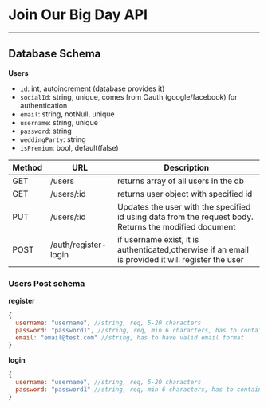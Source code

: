 # Join Our Big Day API

---

## Database Schema

**Users**

- `id`: int, autoincrement (database provides it)
- `socialId`: string, unique, comes from Oauth (google/facebook) for authentication
- `email`: string, notNull, unique
- `username`: string, unique
- `password`: string
- `weddingParty`: string
- `isPremium`: bool, default(false)

| Method | URL                  | Description                                                                                            |
| ------ | -------------------- | ------------------------------------------------------------------------------------------------------ |
| GET    | /users               | returns array of all users in the db                                                                   |
| GET    | /users/:id           | returns user object with specified id                                                                  |
| PUT    | /users/:id           | Updates the user with the specified id using data from the request body. Returns the modified document |
| POST   | /auth/register-login | if username exist, it is authenticated,otherwise if an email is provided it will register the user     |

### Users Post schema

**register**

```js
{
  username: "username", //string, req, 5-20 characters
  password: "password1", //string, req, min 6 characters, has to contain atleast 1 number
  email: "email@test.com" //string, has to have valid email format
}
```

**login**

```js
{
  username: "username", //string, req, 5-20 characters
  password: "password1" //string, req, min 6 characters, has to contain atleast 1 number
}
```
